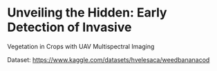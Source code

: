 # Unveiling the Hidden: Early Detection of Invasive

Vegetation in Crops with UAV Multispectral Imaging

Dataset: https://www.kaggle.com/datasets/hvelesaca/weedbananacod
